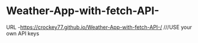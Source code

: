 # Weather-App-with-fetch-API-
URL -https://crockey77.github.io/Weather-App-with-fetch-API-/
///USE your own API keys 
